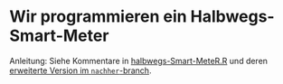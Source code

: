 # Wir programmieren ein Halbwegs-Smart-Meter

Anleitung: Siehe Kommentare in [halbwegs-Smart-MeteR.R](halbwegs-Smart-MeteR.R) und deren [erweiterte Version im `nachher`-branch](https://github.com/katrinleinweber/Halbwegs-Smart-MeteR/compare/nachher#diff-92fb8cc78df74acc94917b2ce7ab8af0).
